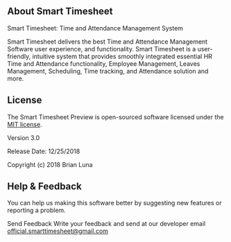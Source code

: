 ## About Smart Timesheet

Smart Timesheet: Time and Attendance Management System

Smart Timesheet delivers the best Time and Attendance Management Software user experience, and functionality. Smart Timesheet is a user-friendly, intuitive system that provides smoothly integrated essential HR Time and Attendance functionality, Employee Management, Leaves Management, Scheduling, Time tracking, and Attendance solution and more.


## License 
The Smart Timesheet Preview is open-sourced software licensed under the [MIT license](https://opensource.org/licenses/MIT).

Version 3.0

Release Date: 12/25/2018

Copyright (c) 2018 Brian Luna


## Help & Feedback

You can help us making this software better by suggesting new features or reporting a problem.

Send Feedback
Write your feedback and send at our developer email official.smarttimesheet@gmail.com
